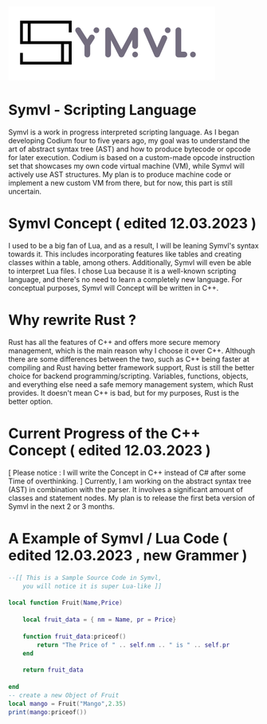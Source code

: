 ![Symvl_logo](Symvl.png?raw=true "Symvl Scripting Language")

# Symvl - Scripting Language

Symvl is a work in progress interpreted scripting language. As I began developing Codium four to five years ago, my goal was to understand the art of abstract syntax tree (AST) and how to produce bytecode or opcode for later execution. Codium is based on a custom-made opcode instruction set that showcases my own code virtual machine (VM), while Symvl will actively use AST structures.
My plan is to produce machine code or implement a new custom VM from there, but for now, this part is still uncertain.



# Symvl Concept ( edited 12.03.2023 )

I used to be a big fan of Lua, and as a result, I will be leaning Symvl's syntax towards it. This includes incorporating features like tables and creating classes within a table, among others. Additionally, Symvl will even be able to interpret Lua files. I chose Lua because it is a well-known scripting language, and there's no need to learn a completely new language.
For conceptual purposes, Symvl will Concept will be written in C++.



# Why rewrite Rust ?

Rust has all the features of C++ and offers more secure memory management, which is the main reason why I choose it over C++. Although there are some differences between the two, such as C++ being faster at compiling and Rust having better framework support, Rust is still the better choice for backend programming/scripting. Variables, functions, objects, and everything else need a safe memory management system, which Rust provides. It doesn't mean C++ is bad, but for my purposes, Rust is the better option.


# Current Progress of the C++ Concept ( edited 12.03.2023 )

[ Please notice : I will write the Concept in C++ instead of C# after some Time of overthinking. ]
Currently, I am working on the abstract syntax tree (AST) in combination with the parser. It involves a significant amount of classes and statement nodes. My plan is to release the first beta version of Symvl in the next 2 or 3 months.


# A Example of Symvl / Lua Code ( edited 12.03.2023 , new Grammer )

```lua
--[[ This is a Sample Source Code in Symvl,
	you will notice it is super Lua-like ]]

local function Fruit(Name,Price)

	local fruit_data = { nm = Name, pr = Price}
	
	function fruit_data:priceof()
		return "The Price of " .. self.nm .. " is " .. self.pr
	end
	
	return fruit_data

end
-- create a new Object of Fruit
local mango = Fruit("Mango",2.35)
print(mango:priceof())
```
 
